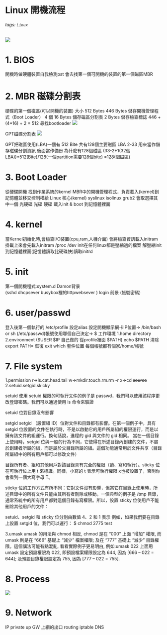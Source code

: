 # Linux 開機流程
###### tags: `Linux`
![](https://i.imgur.com/R1uUEDe.jpg)

# 1. BIOS 
開機時做硬體裝置自我檢測pst
會去找第一個可開機的裝置的第一個磁區MBR
# 2. MBR  磁碟分割表
硬碟的第一個磁區(可以開機的裝置)
大小 512 Bytes 446 Bytes
儲存開機管理程式（Boot Loader）
4 個 16 Bytes 儲存磁區分割表
2 Bytes 儲存檢查標誌
446 + (4*16) + 2 = 512
尋找bootloader
![](https://i.imgur.com/0DihcgV.png)

GPT磁碟分割表
![](https://i.imgur.com/6nVu6hV.png)


GPT把磁區使用(LBA)一個有 512 Bite 共有128個主要磁區
LBA 2-33 用來當作儲存磁碟分割資訊
後面當作備份
為什麼有128個磁區
(33-2+1(32個LBA))*512(Bite)/128(一個partition需要128個bite) =128(個磁區)

# 3. Boot Loader 
從硬碟開機 找到作業系統的kernel
MBR中的開機管理程式，負責載入(kernel)到記憶體並移交控制權給 Linux 核心(kernel)
syslinux isolinux grub2 會取選擇其中一個
 光硬碟     光碟     硬碟
載入init & boot 到記憶體裡面


# 4. kernel
當Kernel初始化時,會檢查I/O裝置(cpu,ram,人機介面)
會將檢查資訊載入initram
掛載上來會先載入initram /proc /dev
init在任何linux都是壓縮過的檔案
解壓縮init到記憶體裡面(記憶體讀取比硬碟快)讀取initrd


# 5. init
第一個開機程式:system.d 
Damon背景  
(sshd dhcpsever
busybox裡的httpwebsever )
login 前景
(帳號密碼)

# 6. user/passwd
登入後第一個執行的 /etc/profile
設定alias 設定開機顯示網卡IP位置→
/bin/bash or sh (/etc/passwd)帳號使用哪個自己決定→
$ 工作環境
1.home directory 2.environment ($USER $IP 自己做的 從profile裡面 $PATH) echo $PATH 清除export PATH= 恢復 exit which 套件位置
每個帳號都有個家/home/帳號

# 7. File system 
1.permission
r→ls.cat.head.tail
w→mkdir.touch.rm.rm -r
x→cd ~~source~~
2.setuid.setgid.skicky

setuid
使用 setuid 權限的可執行文件的例子是 passwd，我們可以使用該程序更改登錄密碼。我們可以通過使用 ls 命令來驗證

setuid 位對目錄沒有影響

setgid
setgid （設置組 ID）位對文件和目錄都有影響。在第一個例子中，具有 setgid 位設置的文件在執行時，不是以啟動它的用戶所屬組的權限運行，而是以擁有該文件的組運行。換句話說，進程的 gid 與文件的 gid 相同。
當在一個目錄上使用時，setgid 位與一般的行為不同，它使得在所述目錄內創建的文件，不屬於創建者所屬的組，而是屬於父目錄所屬的組。這個功能通常用於文件共享（目錄所屬組中的所有用戶都可以修改文件）

目錄所有者、組和其他用戶對該目錄具有完全的權限（讀、寫和執行）。sticky 位在可執行位上用 t 來標識。同樣，小寫的 t 表示可執行權限 x也被設置了，否則你會看到一個大寫字母 T。


sticky 位的工作方式有所不同：它對文件沒有影響，但當它在目錄上使用時，所述目錄中的所有文件只能由其所有者刪除或移動。一個典型的例子是 /tmp 目錄，通常系統中的所有用戶都對這個目錄有寫權限。所以，設置 sticky 位使用戶不能刪除其他用戶的文件：

setuid、setgid 和 sticky 位分別由數值 4、2 和 1 表示
例如，如果我們要在目錄上設置 setgid 位，我們可以運行：
$ chmod 2775 test



3.umask
umask 的用法與 chmod 相反, chmod 是在 “000” 上面 “增加” 權限, 而 umask 則是在 “666” 基礎上 “減少” 檔案權限; 及在 “777” 基礎上 “減少” 目錄權限。這個講法可能有點混亂, 看看實際例子更易明白, 
例如:umask 022 上面用 umask 設定預設權限為 022, 
即預設檔案權限設定為 644, 因為 [666 – 022 = 644]; 及預設目錄權限設定為 755, 因為 [777 – 022 = 755].
# 8. Process
![](https://i.imgur.com/17hH2y1.jpg)
# 9. Network
IP private up 
GW 上網的出口
routing
iptable
DNS
